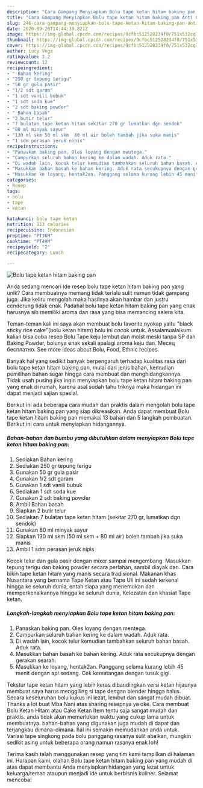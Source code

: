 ```yaml
---
description: "Cara Gampang Menyiapkan Bolu tape ketan hitam baking pan Anti Gagal"
title: "Cara Gampang Menyiapkan Bolu tape ketan hitam baking pan Anti Gagal"
slug: 246-cara-gampang-menyiapkan-bolu-tape-ketan-hitam-baking-pan-anti-gagal
date: 2020-09-26T14:44:39.821Z
image: https://img-global.cpcdn.com/recipes/9cfbc512528234f0/751x532cq70/bolu-tape-ketan-hitam-baking-pan-foto-resep-utama.jpg
thumbnail: https://img-global.cpcdn.com/recipes/9cfbc512528234f0/751x532cq70/bolu-tape-ketan-hitam-baking-pan-foto-resep-utama.jpg
cover: https://img-global.cpcdn.com/recipes/9cfbc512528234f0/751x532cq70/bolu-tape-ketan-hitam-baking-pan-foto-resep-utama.jpg
author: Lucy Vega
ratingvalue: 3.2
reviewcount: 12
recipeingredient:
- " Bahan kering"
- "250 gr tepung terigu"
- "50 gr gula pasir"
- "1/2 sdt garam"
- "1 sdt vanili bubuk"
- "1 sdt soda kue"
- "2 sdt baking powder"
- " Bahan basah"
- "2 butir telur"
- "7 bulatan tape ketan hitam sekitar 270 gr lumatkan dgn sendok"
- "80 ml minyak sayur"
- "130 ml skm 50 ml skm  80 ml air boleh tambah jika suka manis"
- "1 sdm perasan jeruk nipis"
recipeinstructions:
- "Panaskan baking pan. Oles loyang dengan mentega."
- "Campurkan seluruh bahan kering ke dalam wadah. Aduk rata."
- "Di wadah lain, kocok telur kemudian tambahkan seluruh bahan basah. Aduk rata."
- "Masukkan bahan basah ke bahan kering. Aduk rata secukupnya dengan gerakan searah."
- "Masukkan ke loyang, hentak2an. Panggang selama kurang lebih 45 menit dengan api sedang. Cek kematangan dengan tusuk gigi."
categories:
- Resep
tags:
- bolu
- tape
- ketan

katakunci: bolu tape ketan 
nutrition: 113 calories
recipecuisine: Indonesian
preptime: "PT36M"
cooktime: "PT49M"
recipeyield: "2"
recipecategory: Lunch

---
```



![Bolu tape ketan hitam baking pan](https://img-global.cpcdn.com/recipes/9cfbc512528234f0/751x532cq70/bolu-tape-ketan-hitam-baking-pan-foto-resep-utama.jpg)

Anda sedang mencari ide resep bolu tape ketan hitam baking pan yang unik? Cara membuatnya memang tidak terlalu sulit namun tidak gampang juga. Jika keliru mengolah maka hasilnya akan hambar dan justru cenderung tidak enak. Padahal bolu tape ketan hitam baking pan yang enak harusnya sih memiliki aroma dan rasa yang bisa memancing selera kita.

Teman-teman kali ini saya akan membuat bolu favorite nyokap yaitu &#34;black sticky rice cake&#34;(bolu ketan hitam) bolu ini cocok untuk. Assalamualaikum. kalian bisa coba resep Bolu Tape keju lembut dan moist meski tanpa SP dan Baking Powder, bolunya enak sekali apalagi aroma keju dan. Месяц бесплатно. See more ideas about Bolu, Food, Ethnic recipes.

Banyak hal yang sedikit banyak berpengaruh terhadap kualitas rasa dari bolu tape ketan hitam baking pan, mulai dari jenis bahan, kemudian pemilihan bahan segar hingga cara membuat dan menghidangkannya. Tidak usah pusing jika ingin menyiapkan bolu tape ketan hitam baking pan yang enak di rumah, karena asal sudah tahu triknya maka hidangan ini dapat menjadi sajian spesial.


Berikut ini ada beberapa cara mudah dan praktis dalam mengolah bolu tape ketan hitam baking pan yang siap dikreasikan. Anda dapat membuat Bolu tape ketan hitam baking pan memakai 13 bahan dan 5 langkah pembuatan. Berikut ini cara untuk menyiapkan hidangannya.

<!--inarticleads1-->

##### Bahan-bahan dan bumbu yang dibutuhkan dalam menyiapkan Bolu tape ketan hitam baking pan:

1. Sediakan  Bahan kering
1. Sediakan 250 gr tepung terigu
1. Gunakan 50 gr gula pasir
1. Gunakan 1/2 sdt garam
1. Gunakan 1 sdt vanili bubuk
1. Sediakan 1 sdt soda kue
1. Gunakan 2 sdt baking powder
1. Ambil  Bahan basah
1. Siapkan 2 butir telur
1. Sediakan 7 bulatan tape ketan hitam (sekitar 270 gr, lumatkan dgn sendok)
1. Gunakan 80 ml minyak sayur
1. Siapkan 130 ml skm (50 ml skm + 80 ml air) boleh tambah jika suka manis
1. Ambil 1 sdm perasan jeruk nipis


Kocok telur dan gula pasir dengan mixer sampai mengembang. Masukkan tepung terigu dan baking powder secara perlahan, sambil diayak dan. Cara bikin tape ketan hitam yang manis secara tradisional. Makanan khas Nusantara yang bernama Tape Ketan atau Tape Uli ini sudah terkenal hingga ke seluruh dunia, entah siapa yang menemukan dan memperkenalkannya hingga ke seluruh dunia, Kelezatan dan khasiat Tape ketan. 

<!--inarticleads2-->

##### Langkah-langkah menyiapkan Bolu tape ketan hitam baking pan:

1. Panaskan baking pan. Oles loyang dengan mentega.
1. Campurkan seluruh bahan kering ke dalam wadah. Aduk rata.
1. Di wadah lain, kocok telur kemudian tambahkan seluruh bahan basah. Aduk rata.
1. Masukkan bahan basah ke bahan kering. Aduk rata secukupnya dengan gerakan searah.
1. Masukkan ke loyang, hentak2an. Panggang selama kurang lebih 45 menit dengan api sedang. Cek kematangan dengan tusuk gigi.


Tekstur tape ketan hitam yang lebih keras dibandingkan versi ketan hijaunya membuat saya harus menggiling si tape dengan blender hingga halus. Secara keseluruhan bolu kukus ini lezat, lembut dan sangat mudah dibuat. Thanks a lot buat Mba Nani atas sharing resepnya ya oke. Cara membuat Bolu Ketan Hitam atau Cake Ketan Item tentu saja sangat mudah dan praktis. anda tidak akan memerlukan waktu yang cukup lama untuk membuatnya. bahan-bahan yang digunakan juga mudah di dapat dan terjangkau dimana-dimana. hal ini semakin memudahkan anda untuk. Variasi tape singkong pada bolu panggang rasanya sulit abaikan, mungkin sedikit asing untuk beberapa orang namun rasanya enak loh! 

Terima kasih telah menggunakan resep yang tim kami tampilkan di halaman ini. Harapan kami, olahan Bolu tape ketan hitam baking pan yang mudah di atas dapat membantu Anda menyiapkan hidangan yang lezat untuk keluarga/teman ataupun menjadi ide untuk berbisnis kuliner. Selamat mencoba!
